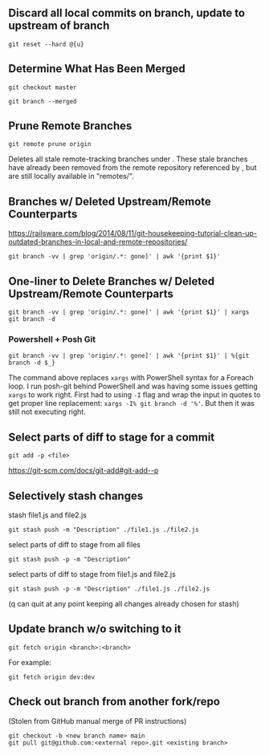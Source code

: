 
## Discard all local commits on branch, update to upstream of branch
`git reset --hard @{u}`

## Determine What Has Been Merged

`git checkout master`

`git branch --merged`

## Prune Remote Branches

`git remote prune origin`

Deletes all stale remote-tracking branches under <name>. These stale branches have already been removed from the remote repository referenced by <name>, but are still locally available in "remotes/<name>".
  
## Branches w/ Deleted Upstream/Remote Counterparts
https://railsware.com/blog/2014/08/11/git-housekeeping-tutorial-clean-up-outdated-branches-in-local-and-remote-repositories/

`git branch -vv | grep 'origin/.*: gone]' | awk '{print $1}'`

## One-liner to Delete Branches w/ Deleted Upstream/Remote Counterparts

`git branch -vv | grep 'origin/.*: gone]' | awk '{print $1}' | xargs git branch -d`

### Powershell + Posh Git

`git branch -vv | grep 'origin/.*: gone]' | awk '{print $1}' | %{git branch -d $_}`

The command above replaces `xargs` with PowerShell syntax for a Foreach loop. I run posh-git behind PowerShell and was having some issues getting `xargs` to work right. First had to using `-I` flag and wrap the input in quotes to get proper line replacement: `xargs -I% git branch -d '%'`. But then it was still not executing right.

## Select parts of diff to stage for a commit

`git add -p <file>`

https://git-scm.com/docs/git-add#git-add--p

## Selectively stash changes

stash file1.js and file2.js  

`git stash push -m "Description" ./file1.js ./file2.js`

select parts of diff to stage from all files 

`git stash push -p -m "Description"`

select parts of diff to stage from file1.js and file2.js

`git stash push -p -m "Description" ./file1.js ./file2.js`

(q can quit at any point keeping all changes already chosen for stash)

## Update branch w/o switching to it

`git fetch origin <branch>:<branch>`

For example:

`git fetch origin dev:dev`

## Check out branch from another fork/repo

(Stolen from GitHub manual merge of PR instructions)

```
git checkout -b <new branch name> main
git pull git@github.com:<external repo>.git <existing branch>
```
